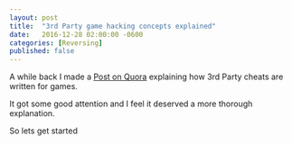 ```yaml
---
layout: post
title:  "3rd Party game hacking concepts explained"
date:   2016-12-28 02:00:00 -0600
categories: [Reversing]
published: false
---
```


A while back I made a [Post on Quora](https://www.quora.com/How-are-cheats-for-games-written) explaining how 3rd Party cheats are written for games.

It got some good attention and I feel it deserved a more thorough explanation.

So lets get started